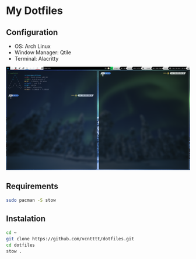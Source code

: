 # My Dotfiles

## Configuration
- OS: Arch Linux
- Window Manager: Qtile
- Terminal: Alacritty


![Descripción de la imagen](demo.png)

## Requirements
```zsh
sudo pacman -S stow
```
## Instalation
```zsh
cd ~
git clone https://github.com/vcntttt/dotfiles.git
cd dotfiles
stow .
```
